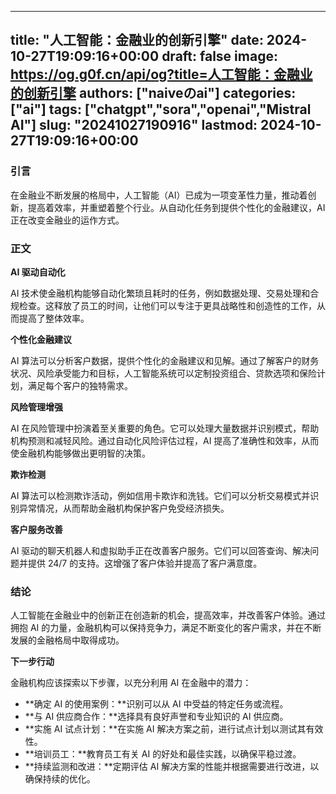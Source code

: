 
---
title: "人工智能：金融业的创新引擎"
date: 2024-10-27T19:09:16+00:00
draft: false
image: https://og.g0f.cn/api/og?title=人工智能：金融业的创新引擎
authors: ["naiveのai"]
categories: ["ai"]
tags: ["chatgpt","sora","openai","Mistral AI"]
slug: "20241027190916"
lastmod: 2024-10-27T19:09:16+00:00
---
### 引言

在金融业不断发展的格局中，人工智能（AI）已成为一项变革性力量，推动着创新，提高着效率，并重塑着整个行业。从自动化任务到提供个性化的金融建议，AI 正在改变金融业的运作方式。

### 正文

**AI 驱动自动化**

AI 技术使金融机构能够自动化繁琐且耗时的任务，例如数据处理、交易处理和合规检查。这释放了员工的时间，让他们可以专注于更具战略性和创造性的工作，从而提高了整体效率。

**个性化金融建议**

AI 算法可以分析客户数据，提供个性化的金融建议和见解。通过了解客户的财务状况、风险承受能力和目标，人工智能系统可以定制投资组合、贷款选项和保险计划，满足每个客户的独特需求。

**风险管理增强**

AI 在风险管理中扮演着至关重要的角色。它可以处理大量数据并识别模式，帮助机构预测和减轻风险。通过自动化风险评估过程，AI 提高了准确性和效率，从而使金融机构能够做出更明智的决策。

**欺诈检测**

AI 算法可以检测欺诈活动，例如信用卡欺诈和洗钱。它们可以分析交易模式并识别异常情况，从而帮助金融机构保护客户免受经济损失。

**客户服务改善**

AI 驱动的聊天机器人和虚拟助手正在改善客户服务。它们可以回答查询、解决问题并提供 24/7 的支持。这增强了客户体验并提高了客户满意度。

### 结论

人工智能在金融业中的创新正在创造新的机会，提高效率，并改善客户体验。通过拥抱 AI 的力量，金融机构可以保持竞争力，满足不断变化的客户需求，并在不断发展的金融格局中取得成功。

**下一步行动**

金融机构应该探索以下步骤，以充分利用 AI 在金融中的潜力：

* **确定 AI 的使用案例：**识别可以从 AI 中受益的特定任务或流程。
* **与 AI 供应商合作：**选择具有良好声誉和专业知识的 AI 供应商。
* **实施 AI 试点计划：**在实施 AI 解决方案之前，进行试点计划以测试其有效性。
* **培训员工：**教育员工有关 AI 的好处和最佳实践，以确保平稳过渡。
* **持续监测和改进：**定期评估 AI 解决方案的性能并根据需要进行改进，以确保持续的优化。